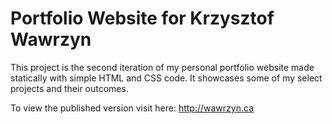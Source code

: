 # Portfolio Website for Krzysztof Wawrzyn

This project is the second iteration of my personal portfolio website made statically with simple HTML and CSS code.  It showcases some of my select projects and their outcomes.

To view the published version visit here: http://wawrzyn.ca
